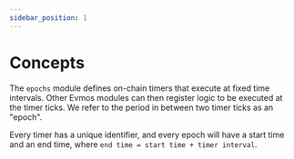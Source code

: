 ```yaml
---
sidebar_position: 1
---
```


# Concepts

The `epochs` module defines on-chain timers that execute at fixed time intervals.
Other Evmos modules can then register logic to be executed at the timer ticks.
We refer to the period in between two timer ticks as an "epoch".

Every timer has a unique identifier, and every epoch will have a start time and an end time,
where `end time = start time + timer interval`.
